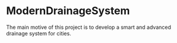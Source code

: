 # ModernDrainageSystem
The main motive of this project is to develop a smart and advanced drainage system  for cities.
